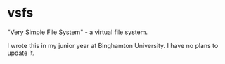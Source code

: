 # vsfs
"Very Simple File System" - a virtual file system.

I wrote this in my junior year at Binghamton University. I have no plans to update it.
